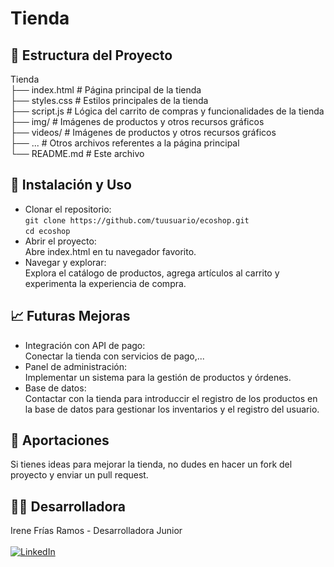 # Tienda
## 📁 Estructura del Proyecto
Tienda
</br>
├── index.html        # Página principal de la tienda
</br>
  ├── styles.css      # Estilos principales de la tienda
</br>
   ├── script.js      # Lógica del carrito de compras y funcionalidades de la tienda
</br>
├── img/              # Imágenes de productos y otros recursos gráficos
</br>
├── videos/           # Imágenes de productos y otros recursos gráficos
</br>
├── ...               # Otros archivos referentes a la página principal
</br>
└── README.md         # Este archivo

## 🚀 Instalación y Uso
- Clonar el repositorio:
  </br>
``` git clone https://github.com/tuusuario/ecoshop.git ```
  </br>
``` cd ecoshop ```
- Abrir el proyecto:
  </br>Abre index.html en tu navegador favorito.
- Navegar y explorar:
  </br> Explora el catálogo de productos, agrega artículos al carrito y experimenta la experiencia de compra.

## 📈 Futuras Mejoras
- Integración con API de pago:
  </br>Conectar la tienda con servicios de pago,...
- Panel de administración:
  </br>Implementar un sistema para la gestión de productos y órdenes.
- Base de datos:
  </br>Contactar con la tienda para introduccir el registro de los productos en la base de datos para gestionar los inventarios y el registro del usuario.

## 📝 Aportaciones
Si tienes ideas para mejorar la tienda, no dudes en hacer un fork del proyecto y enviar un pull request.

## 👩‍💻 Desarrolladora
Irene Frías Ramos - Desarrolladora Junior
<br> </br>
[![LinkedIn](https://img.shields.io/badge/LinkedIn-0077B5?style=for-the-badge&logo=linkedin&logoColor=white)](https://www.linkedin.com/in/IreneFrías/)
